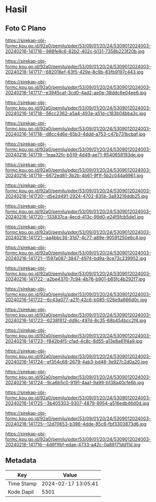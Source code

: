 # Hasil

## Foto C Plano

https://sirekap-obj-formc.kpu.go.id/92a0/pemilu/pdpr/53/09/01/20/24/5309012024003-20240216-141716--988fe8c6-82b2-402c-b131-7358b223f20b.jpg

https://sirekap-obj-formc.kpu.go.id/92a0/pemilu/pdpr/53/09/01/20/24/5309012024003-20240216-141717--682018ef-63f5-429e-8c9b-83fb9197c443.jpg

https://sirekap-obj-formc.kpu.go.id/92a0/pemilu/pdpr/53/09/01/20/24/5309012024003-20240216-141717--e3945caf-3cd0-4ad2-ae0e-38ddc6e04ee6.jpg

https://sirekap-obj-formc.kpu.go.id/92a0/pemilu/pdpr/53/09/01/20/24/5309012024003-20240216-141718--56cc2362-a5a4-493a-a51d-c183b04bba3c.jpg

https://sirekap-obj-formc.kpu.go.id/92a0/pemilu/pdpr/53/09/01/20/24/5309012024003-20240216-141718--d8cc4d6e-65b3-4ddd-a753-c47b731bcbaf.jpg

https://sirekap-obj-formc.kpu.go.id/92a0/pemilu/pdpr/53/09/01/20/24/5309012024003-20240216-141719--1eaa32fc-b519-4d49-ae71-8540659193de.jpg

https://sirekap-obj-formc.kpu.go.id/92a0/pemilu/pdpr/53/09/01/20/24/5309012024003-20240216-141719--6672ed81-3b2b-4b61-9f1f-5b2c044a6961.jpg

https://sirekap-obj-formc.kpu.go.id/92a0/pemilu/pdpr/53/09/01/20/24/5309012024003-20240216-141720--d5e2d491-2924-4702-835b-3a93216ddb25.jpg

https://sirekap-obj-formc.kpu.go.id/92a0/pemilu/pdpr/53/09/01/20/24/5309012024003-20240216-141720--133837ca-4ecd-413c-99d0-e24f5fcb5de1.jpg

https://sirekap-obj-formc.kpu.go.id/92a0/pemilu/pdpr/53/09/01/20/24/5309012024003-20240216-141721--aa4bbc36-31d7-4c77-a89e-90591250e6c4.jpg

https://sirekap-obj-formc.kpu.go.id/92a0/pemilu/pdpr/53/09/01/20/24/5309012024003-20240216-141721--1597a087-3847-4974-bd9a-9ce73c239952.jpg

https://sirekap-obj-formc.kpu.go.id/92a0/pemilu/pdpr/53/09/01/20/24/5309012024003-20240216-141722--a2be4370-7c94-4b76-b901-b65fc4b292f7.jpg

https://sirekap-obj-formc.kpu.go.id/92a0/pemilu/pdpr/53/09/01/20/24/5309012024003-20240216-141722--6c43a077-a21f-42c6-b085-026e9a666d0c.jpg

https://sirekap-obj-formc.kpu.go.id/92a0/pemilu/pdpr/53/09/01/20/24/5309012024003-20240216-141723--6238f812-dd9c-497d-8c35-68b454bcc2f4.jpg

https://sirekap-obj-formc.kpu.go.id/92a0/pemilu/pdpr/53/09/01/20/24/5309012024003-20240216-141723--f842b4f5-cfad-4c8c-8d55-a13e8a61f4a9.jpg

https://sirekap-obj-formc.kpu.go.id/92a0/pemilu/pdpr/53/09/01/20/24/5309012024003-20240216-141724--ef354c68-2679-4ab3-bd48-3e927c2d0a20.jpg

https://sirekap-obj-formc.kpu.go.id/92a0/pemilu/pdpr/53/09/01/20/24/5309012024003-20240216-141724--9ca6b5c0-9191-4aa1-9a99-b138a40cfe6b.jpg

https://sirekap-obj-formc.kpu.go.id/92a0/pemilu/pdpr/53/09/01/20/24/5309012024003-20240216-141725--3b405303-9307-4879-8954-a516edb46d0d.jpg

https://sirekap-obj-formc.kpu.go.id/92a0/pemilu/pdpr/53/09/01/20/24/5309012024003-20240216-141725--12d70653-b396-4dde-85c6-fbf3303873d6.jpg

https://sirekap-obj-formc.kpu.go.id/92a0/pemilu/pdpr/53/09/01/20/24/5309012024003-20240216-141716--4d6f1fbf-edae-4733-a42c-0a89171dd11d.jpg


## Metadata

| Key        | Value               |
| ---------- | ------------------- |
| Time Stamp | 2024-02-17 13:05:41 |
| Kode Dapil | 5301                |



